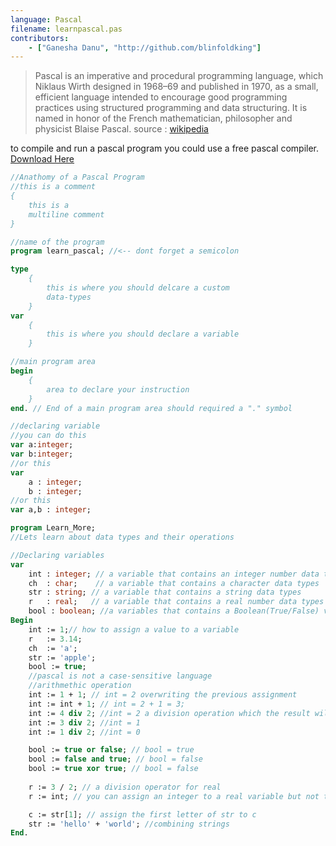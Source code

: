 ```yaml
---
language: Pascal
filename: learnpascal.pas
contributors:
    - ["Ganesha Danu", "http://github.com/blinfoldking"]
---
```



>Pascal is an imperative and procedural programming language, which Niklaus Wirth designed in 1968–69 and published in 1970, as a small, efficient language intended to encourage good programming practices using structured programming and data structuring. It is named in honor of the French mathematician, philosopher and physicist Blaise Pascal. 
source : [wikipedia](https://en.wikipedia.org/wiki/Pascal_(programming_language))



to compile and run a pascal program you could use a free pascal compiler. [Download Here](https://www.freepascal.org/)

```pascal
//Anathomy of a Pascal Program
//this is a comment
{
    this is a 
    multiline comment
}

//name of the program
program learn_pascal; //<-- dont forget a semicolon

type
    {
        this is where you should delcare a custom
        data-types
    }
var
    {
        this is where you should declare a variable
    }

//main program area
begin
    {
        area to declare your instruction
    }
end. // End of a main program area should required a "." symbol
```

```pascal
//declaring variable
//you can do this
var a:integer;
var b:integer;
//or this
var 
    a : integer;
    b : integer;
//or this
var a,b : integer;
```
```pascal
program Learn_More;
//Lets learn about data types and their operations

//Declaring variables
var 
    int : integer; // a variable that contains an integer number data types
    ch  : char;    // a variable that contains a character data types
    str : string; // a variable that contains a string data types
    r   : real;   // a variable that contains a real number data types
    bool : boolean; //a variables that contains a Boolean(True/False) value data types
Begin
    int := 1;// how to assign a value to a variable
    r   := 3.14;
    ch  := 'a';
    str := 'apple';
    bool := true;
    //pascal is not a case-sensitive language
    //arithmethic operation
    int := 1 + 1; // int = 2 overwriting the previous assignment
    int := int + 1; // int = 2 + 1 = 3;
    int := 4 div 2; //int = 2 a division operation which the result will be floored
    int := 3 div 2; //int = 1
    int := 1 div 2; //int = 0

    bool := true or false; // bool = true
    bool := false and true; // bool = false
    bool := true xor true; // bool = false
    
    r := 3 / 2; // a division operator for real
    r := int; // you can assign an integer to a real variable but not the otherwise

    c := str[1]; // assign the first letter of str to c
    str := 'hello' + 'world'; //combining strings
End.
```

```pascal

```